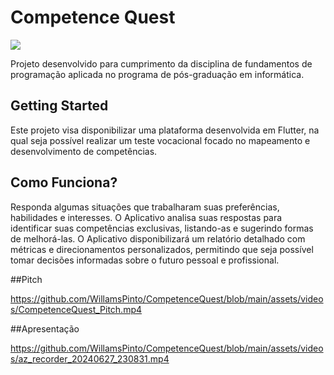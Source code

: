 
# Competence Quest

<img src="/assets/img/logo.png">

Projeto desenvolvido para cumprimento da disciplina de fundamentos de programação aplicada no programa de pós-graduação em informática.

## Getting Started

Este projeto visa disponibilizar uma plataforma desenvolvida em Flutter, na qual seja possível realizar um teste vocacional focado no mapeamento e desenvolvimento de competências.

## Como Funciona?

Responda algumas situações que trabalharam suas preferências, habilidades e interesses. O Aplicativo analisa suas respostas para identificar suas competências exclusivas, listando-as e sugerindo formas de melhorá-las. O Aplicativo disponibilizará um relatório detalhado com métricas e direcionamentos personalizados, permitindo que seja possível tomar decisões informadas sobre o futuro pessoal e profissional.

##Pitch

https://github.com/WillamsPinto/CompetenceQuest/blob/main/assets/videos/CompetenceQuest_Pitch.mp4

##Apresentação

https://github.com/WillamsPinto/CompetenceQuest/blob/main/assets/videos/az_recorder_20240627_230831.mp4
